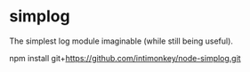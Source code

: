 # simplog

The simplest log module imaginable (while still being useful).


  npm install git+https://github.com/intimonkey/node-simplog.git
